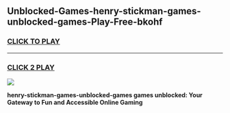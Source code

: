 
## Unblocked-Games-henry-stickman-games-unblocked-games-Play-Free-bkohf
<h3>
<a href="https://premium76.site?title=henry-stickman-games-unblocked-games&ref=10A">CLICK TO PLAY</a></h3>
<hr>

<h3>
<a href="https://premium76.site?title=henry-stickman-games-unblocked-games&ref=10A">CLICK 2 PLAY</a>
  
</h3>

<a href="https://premium76.site?title=henry-stickman-games-unblocked-games&ref=10A"><img src="https://clearcache.store/games.png"></a>


**henry-stickman-games-unblocked-games games unblocked: Your Gateway to Fun and Accessible Online Gaming**
